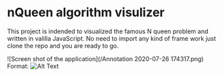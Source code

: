 # nQueen algorithm visulizer

This project is indended to visualized the famous N queen problem and written in valilla JavaScript. No need to import any kind of frame work just clone the repo and you are ready to go.



![Screen shot of the application](/Annotation 2020-07-26 174317.png)
Format: ![Alt Text](url)
